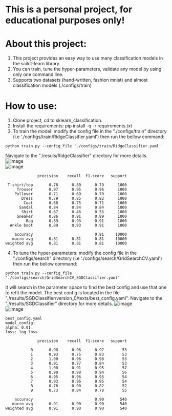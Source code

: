 # This is a personal project, for educational purposes only!
# About this project:
1. This project provides an easy way to use many classification models in the scikit-learn library.
2. You can train, tune the hyper-parameters, validate any model by using only one command line.
3. Supports two datasets (hand-written, fashion mnist) and almost classification models (./configs/train)
# How to use:
1. Clone project, cd to sklearn_classification.
2. Install the requirements: pip install -q -r requirements.txt
3. To train the model: modify the config file in the "./configs/train" directory (i.e './configs/train/RidgeClassifier.yaml') then run the bellow command:
```
python train.py --config_file './configs/train/RidgeClassifier.yaml'
```
Navigate to the "./resuls/RidgeClassifier" directory for more details.
![image](https://github.com/user-attachments/assets/29ba3631-1b33-419c-9ff2-8477237159aa) \
![image](https://github.com/user-attachments/assets/5b9b9313-4a0b-4b37-b523-463ec9684306)
```
              precision    recall  f1-score   support

 T-shirt/top       0.78      0.80      0.79      1000
     Trouser       0.97      0.95      0.96      1000
    Pullover       0.71      0.69      0.70      1000
       Dress       0.79      0.85      0.82      1000
        Coat       0.68      0.75      0.71      1000
      Sandal       0.84      0.84      0.84      1000
       Shirt       0.67      0.46      0.55      1000
     Sneaker       0.86      0.91      0.89      1000
         Bag       0.89      0.93      0.91      1000
  Ankle boot       0.89      0.93      0.91      1000

    accuracy                           0.81     10000
   macro avg       0.81      0.81      0.81     10000
weighted avg       0.81      0.81      0.81     10000
```
4. To tune the hyper-parameters: modify the config file in the "./configs/search" directory (i.e './configs/search/GridSearchCV.yaml') then run the bellow command:
```
python train.py --config_file './configs/search/GridSearchCV_SGDClassifier.yaml'
```
It will search in the parameter space to find the best config and use that one to refit the model. The best config is located in the file "./results/SGDClassifier/version_0/texts/best_config.yaml". Navigate to the "./results/SGDClassifier" directory for more details.
  ![image](https://github.com/user-attachments/assets/777637e4-2b18-4d6f-8738-88ec4f5da347) \
  ![image](https://github.com/user-attachments/assets/43a84f8f-4341-4e0c-84e7-ea8643c3cfda) 
```
best_config.yaml
model_config:
alpha: 0.01
loss: log_loss
```
```
              precision    recall  f1-score   support

           0       0.98      0.96      0.97        53
           1       0.93      0.75      0.83        53
           2       1.00      0.96      0.98        53
           3       0.91      0.77      0.84        53
           4       1.00      0.91      0.95        57
           5       0.90      0.98      0.94        56
           6       0.95      0.96      0.95        54
           7       0.93      0.96      0.95        54
           8       0.76      0.90      0.82        52
           9       0.73      0.84      0.78        55

    accuracy                           0.90       540
   macro avg       0.91      0.90      0.90       540
weighted avg       0.91      0.90      0.90       540
```







